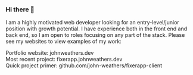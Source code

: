 ### Hi there 👋

I am a highly motivated web developer looking for an entry-level/junior position with growth potential. I have experience both in the front end and back end, so I am open to roles focusing on any part of the stack. Please see my websites to view examples of my work:

Portfolio website: johnweathers.dev\
Most recent project: fixerapp.johnweathers.dev\
Quick project primer: github.com/john-weathers/fixerapp-client

<!--
**john-weathers/john-weathers** is a ✨ _special_ ✨ repository because its `README.md` (this file) appears on your GitHub profile.

Here are some ideas to get you started:

- 🔭 I’m currently working on ...
- 🌱 I’m currently learning ...
- 👯 I’m looking to collaborate on ...
- 🤔 I’m looking for help with ...
- 💬 Ask me about ...
- 📫 How to reach me: ...
- 😄 Pronouns: ...
- ⚡ Fun fact: ...
-->
